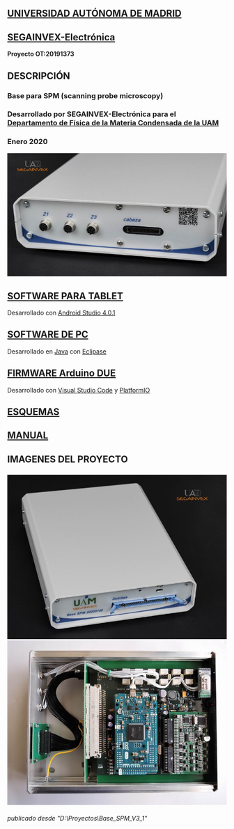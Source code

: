 ## [UNIVERSIDAD AUTÓNOMA DE MADRID](https://www.uam.es/UAM/Home.htm?language=es)
## [SEGAINVEX-Electrónica](https://www.uam.es/uam/segainvex)
**Proyecto OT:20191373**
## DESCRIPCIÓN
### Base para SPM  (scanning probe microscopy) 
### Desarrollado por SEGAINVEX-Electrónica para el [Departamento de Física de la Materia Condensada de la UAM](https://www.fmc.uam.es/research/nano-spm-lab/)
### Enero 2020
![Alt text](https://github.com/SEGAINVEX-ELECTRONICA/Base-SPM-20191373/blob/master/Imagenes/BaseSPM_20200148_1.jpg "frontal")

## [SOFTWARE PARA TABLET](https://github.com/PatricioCoronado/Base-SPM-tablet)
Desarrollado con [Android Studio 4.0.1](https://developer.android.com/studio?hl=es)

## [SOFTWARE DE PC](https://github.com/PatricioCoronado/Base-SPM-Java)
Desarrollado en [Java](https://www.java.com/es/) con [Eclipase](https://www.eclipse.org/)

## [FIRMWARE Arduino DUE](https://github.com/PatricioCoronado/Base-SPM-Arduino-DUE)
Desarrollado con [Visual Studio Code](https://code.visualstudio.com/) y [PlatformIO](https://platformio.org/)
    
## [ESQUEMAS](https://github.com/SEGAINVEX-ELECTRONICA/Base_SPM_V3/tree/main/Esquemas)

## [MANUAL](https://github.com/SEGAINVEX-ELECTRONICA/Base_SPM_V3/blob/main/Manual/Manual_Base_SPM_V3.pdf)
### 
## IMAGENES DEL PROYECTO
###
![Alt text](https://github.com/SEGAINVEX-ELECTRONICA/Base-SPM-20191373/blob/master/Imagenes/BaseSPM_20200148_3.jpg "equipo")
![Alt text](https://github.com/SEGAINVEX-ELECTRONICA/Base-SPM-20191373/blob/master/Imagenes/BaseSPM_20200148_4.jpg "interior")

###### publicado desde "D:\Proyectos\Base_SPM_V3_1"

